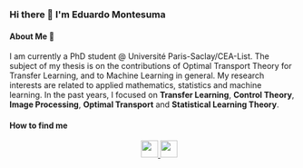 ### Hi there 👋 I'm Eduardo Montesuma

#### About Me 🤔
I am currently a PhD student @ Université Paris-Saclay/CEA-List. The subject of my thesis is on the contributions of Optimal Transport Theory for Transfer Learning, and to Machine Learning in general. My research interests are related to applied mathematics, statistics and machine learning. In the past years, I focused on __Transfer Learning__, __Control Theory__, __Image Processing__, __Optimal Transport__ and __Statistical Learning Theory__.

#### How to find me

<ul style="text-align: center; list-style-position: inside;">
  <li style="display:inline"><a href="https://scholar.google.com.br/citations?view_op=list_works&user=elSROdcAAAAJ" target="_blank"> <img src="https://raw.githubusercontent.com/FortAwesome/Font-Awesome/6.x/svgs/solid/graduation-cap.svg" alt="" width="30px" height="30px"> </a></li>
  <li style="display:inline"><a href="https://www.researchgate.net/profile/Eduardo-Fernandes-Montesuma" target="_blank"> <img src="https://www.google.com/url?sa=i&url=https%3A%2F%2Fwww.iconfinder.com%2Ficons%2F8666460%2Fresearchgate_icon&psig=AOvVaw0_W4cKjZ0d5x0JFBvXnJiA&ust=1654176055357000&source=images&cd=vfe&ved=0CAwQjRxqFwoTCJi8pJOsjPgCFQAAAAAdAAAAABAO" alt="" width="30px" height="30px"> </a></li>
</ul>
